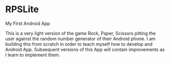 # RPSLite
My First Android App

This is a very light version of the game Rock, Paper, Scissors pitting the user against the random number generator of their 
Android phone. I am building this from scratch in order to teach myself how to develop and Android App. Subsequent versions 
of this App will contain improvements as I learn to implement them.
